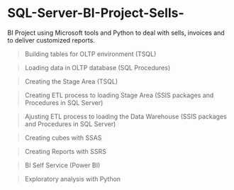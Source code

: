 # SQL-Server-BI-Project-Sells-
BI Project using Microsoft tools and Python to deal with sells, invoices and to deliver customized reports.

> Building tables for OLTP environment (TSQL)

> Loading data in OLTP database (SQL Procedures)

> Creating the Stage Area (TSQL)

> Creating ETL process to loading Stage Area (SSIS packages and Procedures in SQL Server)

> Ajusting ETL process to loading the Data Warehouse (SSIS packages and Procedures in SQL Server)

> Creating cubes with SSAS

> Creating Reports with SSRS

> BI Self Service (Power BI)

> Exploratory analysis with Python
